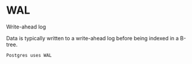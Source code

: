 # WAL

Write-ahead log

Data is typically written to a write-ahead log before being indexed in a B-tree.

~~~admonish example
Postgres uses WAL
~~~
